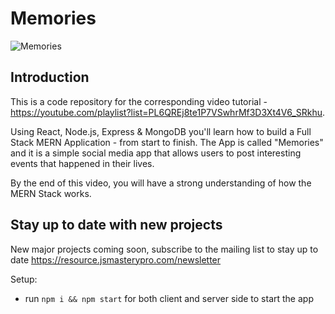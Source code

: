 # Memories

![Memories](https://i.ibb.co/Z8Y0CJv/Screenshot-2020-10-30-at-11-10-04.png)

## Introduction

This is a code repository for the corresponding video tutorial - https://youtube.com/playlist?list=PL6QREj8te1P7VSwhrMf3D3Xt4V6_SRkhu.

Using React, Node.js, Express & MongoDB you'll learn how to build a Full Stack MERN Application - from start to finish. The App is called "Memories" and it is a simple social media app that allows users to post interesting events that happened in their lives.

By the end of this video, you will have a strong understanding of how the MERN Stack works.

## Stay up to date with new projects

New major projects coming soon, subscribe to the mailing list to stay up to date https://resource.jsmasterypro.com/newsletter

Setup:

- run `npm i && npm start` for both client and server side to start the app
